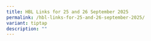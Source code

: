 ```yaml
---
title: HBL Links for 25 and 26 September 2025
permalink: /hbl-links-for-25-and-26-september-2025/
variant: tiptap
description: ""
---
```

